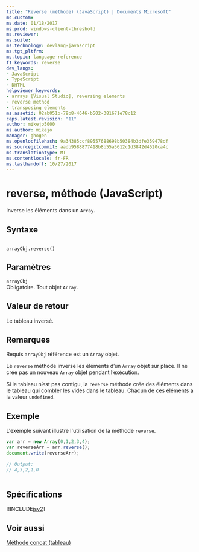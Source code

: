 ```yaml
---
title: "Reverse (méthode) (JavaScript) | Documents Microsoft"
ms.custom: 
ms.date: 01/18/2017
ms.prod: windows-client-threshold
ms.reviewer: 
ms.suite: 
ms.technology: devlang-javascript
ms.tgt_pltfrm: 
ms.topic: language-reference
f1_keywords: reverse
dev_langs:
- JavaScript
- TypeScript
- DHTML
helpviewer_keywords:
- arrays [Visual Studio], reversing elements
- reverse method
- transposing elements
ms.assetid: 02ab051b-79b8-4646-b502-381671e78c12
caps.latest.revision: "11"
author: mikejo5000
ms.author: mikejo
manager: ghogen
ms.openlocfilehash: 9a34385ccf89557688698b50384b3dfe359478df
ms.sourcegitcommit: aadb9588877418b8b55a5612c1d3842d4520ca4c
ms.translationtype: MT
ms.contentlocale: fr-FR
ms.lasthandoff: 10/27/2017
---
```

# <a name="reverse-method-javascript"></a>reverse, méthode (JavaScript)
Inverse les éléments dans un `Array`.  
  
## <a name="syntax"></a>Syntaxe  
  
```  
  
arrayObj.reverse()   
```  
  
## <a name="parameters"></a>Paramètres  
 `arrayObj`  
 Obligatoire. Tout objet `Array`.  
  
## <a name="return-value"></a>Valeur de retour  
 Le tableau inversé.  
  
## <a name="remarks"></a>Remarques  
 Requis `arrayObj` référence est un `Array` objet.  
  
 Le `reverse` méthode inverse les éléments d’un `Array` objet sur place. Il ne crée pas un nouveau `Array` objet pendant l’exécution.  
  
 Si le tableau n’est pas contigu, la `reverse` méthode crée des éléments dans le tableau qui combler les vides dans le tableau. Chacun de ces éléments a la valeur `undefined`.  
  
## <a name="example"></a>Exemple  
 L'exemple suivant illustre l'utilisation de la méthode `reverse`.  
  
```JavaScript  
var arr = new Array(0,1,2,3,4);   
var reverseArr = arr.reverse();  
document.write(reverseArr);  
  
// Output:  
// 4,3,2,1,0  
  
```  
  
## <a name="requirements"></a>Spécifications  
 [!INCLUDE[jsv2](../../javascript/reference/includes/jsv2-md.md)]  
  
## <a name="see-also"></a>Voir aussi  
 [Méthode concat (tableau)](../../javascript/reference/concat-method-array-javascript.md)